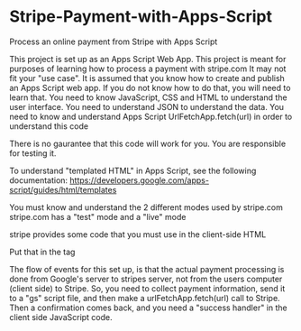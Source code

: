 # Stripe-Payment-with-Apps-Script
Process an online payment from Stripe with Apps Script

This project is set up as an Apps Script Web App.
This project is meant for purposes of learning how to process a payment with stripe.com
It may not fit your "use case".
It is assumed that you know how to create and publish an Apps Script web app.  If you do not know how to do that,
you will need to learn that.
You need to know JavaScript, CSS and HTML to understand the user interface.
You need to understand JSON to understand the data.
You need to know and understand Apps Script UrlFetchApp.fetch(url) in order to understand this code

There is no gaurantee that this code will work for you.  You are responsible for testing it.

To understand "templated HTML" in Apps Script, see the following documentation:
https://developers.google.com/apps-script/guides/html/templates

You must know and understand the 2 different modes used by stripe.com
stripe.com has a "test" mode and a "live" mode

stripe provides some code that you must use in the client-side HTML

<script src="https://checkout.stripe.com/checkout.js"></script>

Put that in the <head> tag

<head>
  <script src="https://checkout.stripe.com/checkout.js"></script>
</head>
  
The flow of events for this set up, is that the actual payment processing is done from Google's server to stripes server, not from the users computer (client side) to Stripe.  So, you need to collect payment information, send it to a "gs" script file, and then make a urlFetchApp.fetch(url) call to Stripe.  Then a confirmation comes back, and you need a "success handler" in the client side JavaScript code.  

